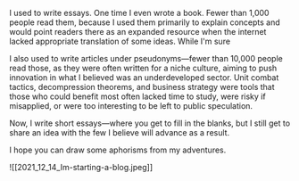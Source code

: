 I used to write essays. One time I even wrote a book. Fewer than 1,000 people read them, because I used them primarily to explain concepts and would point readers there as an expanded resource when the internet lacked appropriate translation of some ideas. While I'm sure

I also used to write articles under pseudonyms—fewer than 10,000 people read those, as they were often written for a niche culture, aiming to push innovation in what I believed was an underdeveloped sector. Unit combat tactics, decompression theorems, and business strategy were tools that those who could benefit most often lacked time to study, were risky if misapplied, or were too interesting to be left to public speculation.

Now, I write short essays—where you get to fill in the blanks, but I still get to share an idea with the few I believe will advance as a result.

I hope you can draw some aphorisms from my adventures.

![[2021_12_14_Im-starting-a-blog.jpeg]]